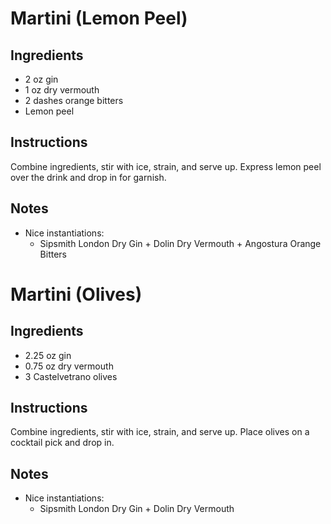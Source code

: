 # Martini (Lemon Peel)

## Ingredients

* 2 oz gin
* 1 oz dry vermouth
* 2 dashes orange bitters
* Lemon peel

## Instructions

Combine ingredients, stir with ice, strain, and serve up. Express lemon peel over the drink and drop in for garnish. 

## Notes

* Nice instantiations:
  * Sipsmith London Dry Gin + Dolin Dry Vermouth + Angostura Orange Bitters

# Martini (Olives)

## Ingredients

* 2.25 oz gin
* 0.75 oz dry vermouth
* 3 Castelvetrano olives

## Instructions

Combine ingredients, stir with ice, strain, and serve up. Place olives on a cocktail pick and drop in.  

## Notes

* Nice instantiations:
  * Sipsmith London Dry Gin + Dolin Dry Vermouth
